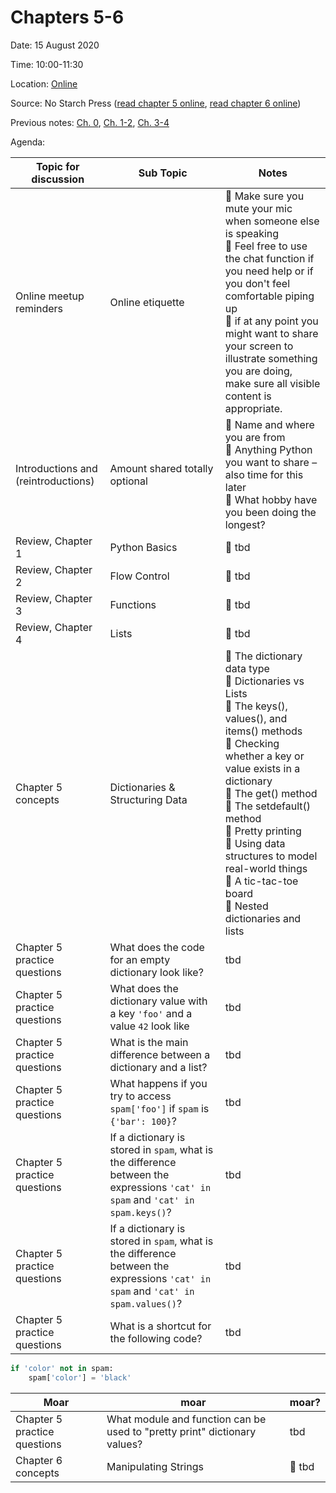 # Chapters 5-6

Date: 15 August 2020

Time: 10:00-11:30

Location: [Online](https://meet.google.com/dxj-nevd-ypy)

Source: No Starch Press ([read chapter 5 online](https://automatetheboringstuff.com/2e/chapter5/), [read chapter 6 online](https://automatetheboringstuff.com/2e/chapter6/))

Previous notes: [Ch. 0](ch0.md), [Ch. 1-2](ch1-2.md), [Ch. 3-4](ch3-4.md)

Agenda:

**Topic for discussion** | **Sub Topic** | **Notes** |
-- | -- | --
Online meetup reminders |Online etiquette |:sparkling_heart: Make sure you mute your mic when someone else is speaking<br>:sparkling_heart: Feel free to use the chat function if you need help or if you don't feel comfortable piping up<br>:sparkling_heart: if at any point you might want to share your screen to illustrate something you are doing, make sure all visible content is appropriate. |
Introductions and (reintroductions) | Amount shared totally optional |:sparkling_heart: Name and where you are from<br>:sparkling_heart: Anything Python you want to share – also time for this later<br>:sparkling_heart: What hobby have you been doing the longest?
Review, Chapter 1 | Python Basics |:sparkling_heart: tbd
Review, Chapter 2 | Flow Control |:sparkling_heart: tbd
Review, Chapter 3 | Functions |:sparkling_heart: tbd
Review, Chapter 4 | Lists |:sparkling_heart: tbd
Chapter 5 concepts | Dictionaries & Structuring Data |:sparkling_heart: The dictionary data type<br>:sparkling_heart: Dictionaries vs Lists<br>:sparkling_heart: The keys(), values(), and items() methods<br>:sparkling_heart: Checking whether a key or value exists in a dictionary<br>:sparkling_heart: The get() method<br>:sparkling_heart: The setdefault() method<br>:sparkling_heart: Pretty printing<br>:sparkling_heart: Using data structures to model real-world things<br>:sparkling_heart: A tic-tac-toe board<br>:sparkling_heart: Nested dictionaries and lists
Chapter 5 practice questions | What does the code for an empty dictionary look like? | tbd
Chapter 5 practice questions | What does the dictionary value with a key `'foo'` and a value `42` look like | tbd
Chapter 5 practice questions | What is the main difference between a dictionary and a list? | tbd
Chapter 5 practice questions | What happens if you try to access `spam['foo']` if `spam` is `{'bar': 100}`? | tbd
Chapter 5 practice questions | If a dictionary is stored in `spam`, what is the difference between the expressions `'cat' in spam` and `'cat' in spam.keys()`? | tbd
Chapter 5 practice questions | If a dictionary is stored in `spam`, what is the difference between the expressions `'cat' in spam` and `'cat' in spam.values()`? | tbd
Chapter 5 practice questions | What is a shortcut for the following code? | tbd
```python
if 'color' not in spam:
    spam['color'] = 'black'
```

**Moar** | **moar** | **moar?**
-- | -- | --
Chapter 5 practice questions | What module and function can be used to "pretty print" dictionary values? | tbd
Chapter 6 concepts | Manipulating Strings |:sparkling_heart: tbd
